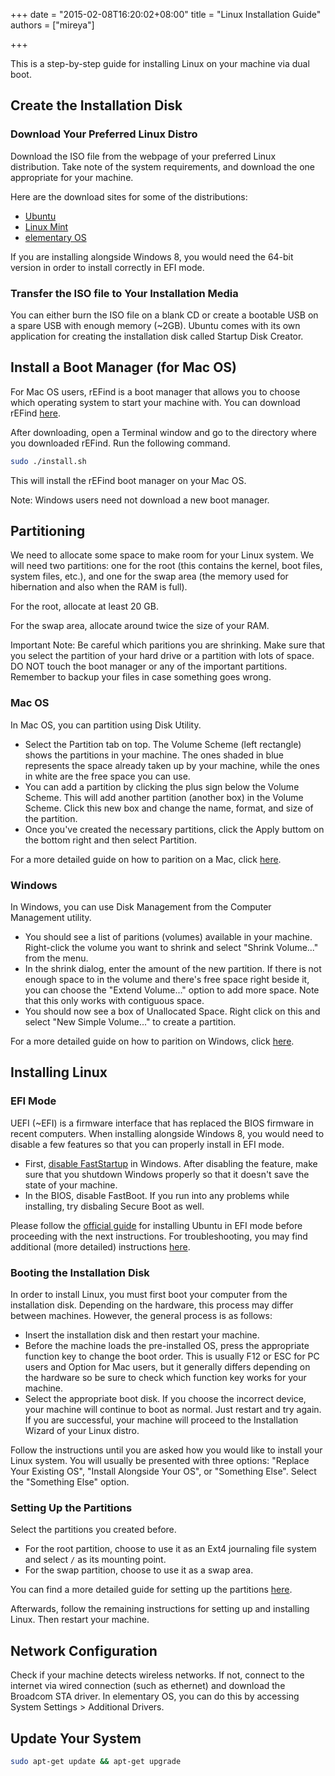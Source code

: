 +++
date = "2015-02-08T16:20:02+08:00"
title = "Linux Installation Guide"
authors = ["mireya"]

+++

This is a step-by-step guide for installing Linux on your machine via dual boot.

## Create the Installation Disk

### Download Your Preferred Linux Distro

Download the ISO file from the webpage of your preferred Linux distribution. Take note of the system requirements, and download the one appropriate for your machine.

Here are the download sites for some of the distributions:
* [Ubuntu](http://www.ubuntu.com/download)
* [Linux Mint](http://www.linuxmint.com/download.php)
* [elementary OS](http://elementaryos.org)

If you are installing alongside Windows 8, you would need the 64-bit version in order to install correctly in EFI mode.

### Transfer the ISO file to Your Installation Media

You can either burn the ISO file on a blank CD or create a bootable USB on a spare USB with enough memory (~2GB). Ubuntu comes with its own application for creating the installation disk called Startup Disk Creator.

## Install a Boot Manager (for Mac OS)

For Mac OS users, rEFind is a boot manager that allows you to choose which operating system to start your machine with. You can download rEFind [here](http://sourceforge.net/projects/refind/).

After downloading, open a Terminal window and go to the directory where you downloaded rEFind. Run the following command.

```bash
sudo ./install.sh
```
This will install the rEFind boot manager on your Mac OS.

Note: Windows users need not download a new boot manager.

## Partitioning

We need to allocate some space to make room for your Linux system. We will need two partitions: one for the root (this contains the kernel, boot files, system files, etc.), and one for the swap area (the memory used for hibernation and also when the RAM is full). 

For the root, allocate at least 20 GB.

For the swap area, allocate around twice the size of your RAM.

Important Note: Be careful which paritions you are shrinking. Make sure that you select the partition of your hard drive or a partition with lots of space. DO NOT touch the boot manager or any of the important partitions. Remember to backup your files in case something goes wrong.

### Mac OS

In Mac OS, you can partition using Disk Utility.

* Select the Partition tab on top. The Volume Scheme (left rectangle) shows the partitions in your machine. The ones shaded in blue represents the space already taken up by your machine, while the ones in white are the free space you can use.
* You can add a partition by clicking the plus sign below the Volume Scheme. This will add another partition (another box) in the Volume Scheme. Click this new box and change the name, format, and size of the partition.
* Once you've created the necessary partitions, click the Apply buttom on the bottom right and then select Partition.

For a more detailed guide on how to parition on a Mac, click [here](http://www.geek.com/apple/how-to-partition-a-mac-hard-drive-1482555/).

### Windows

In Windows, you can use Disk Management from the Computer Management utility.

* You should see a list of paritions (volumes) available in your machine. Right-click the volume you want to shrink and select "Shrink Volume..." from the menu.
* In the shrink dialog, enter the amount of the new partition. If there is not enough space to in the volume and there's free space right beside it, you can choose the "Extend Volume..." option to add more space. Note that this only works with contiguous space.
* You should now see a box of Unallocated Space. Right click on this and select "New Simple Volume..." to create a partition.

For a more detailed guide on how to parition on Windows, click [here](http://www.howtogeek.com/172580/how-to-create-a-separate-data-partition-for-windows/).

## Installing Linux

### EFI Mode

UEFI (~EFI) is a firmware interface that has replaced the BIOS firmware in recent computers. When installing alongside Windows 8, you would need to disable a few features so that you can properly install in EFI mode.

* First, [disable FastStartup](http://www.eightforums.com/tutorials/6320-fast-startup-turn-off-windows-8-a.html) in Windows. After disabling the feature, make sure that you shutdown Windows properly so that it doesn't save the state of your machine.
* In the BIOS, disable FastBoot. If you run into any problems while installing, try disbaling Secure Boot as well.

Please follow the [official guide](https://help.ubuntu.com/community/UEFI) for installing Ubuntu in EFI mode before proceeding with the next instructions. For troubleshooting, you may find additional (more detailed) instructions [here](http://askubuntu.com/questions/221835/installing-ubuntu-on-a-pre-installed-windows-8-64-bit-system-uefi-supported).

### Booting the Installation Disk

In order to install Linux, you must first boot your computer from the installation disk. Depending on the hardware, this process may differ between machines. However, the general process is as follows:

* Insert the installation disk and then restart your machine.
* Before the machine loads the pre-installed OS, press the appropriate function key to change the boot order. This is usually F12 or ESC for PC users and Option for Mac users, but it generally differs depending on the hardware so be sure to check which function key works for your machine.
* Select the appropriate boot disk. If you choose the incorrect device, your machine will continue to boot as normal. Just restart and try again. If you are successful, your machine will proceed to the Installation Wizard of your Linux distro.

Follow the instructions until you are asked how you would like to install your Linux system. You will usually be presented with three options: "Replace Your Existing OS", "Install Alongside Your OS", or "Something Else". Select the "Something Else" option.

### Setting Up the Partitions

Select the partitions you created before.

* For the root partition, choose to use it as an Ext4 journaling file system and select `/` as its mounting point.
* For the swap partition, choose to use it as a swap area.

You can find a more detailed guide for setting up the partitions [here](http://askubuntu.com/questions/343268/how-to-use-manual-partitioning-during-installation).

Afterwards, follow the remaining instructions for setting up and installing Linux. Then restart your machine.

## Network Configuration

Check if your machine detects wireless networks. If not, connect to the internet via wired connection (such as ethernet) and download the Broadcom STA driver. In elementary OS, you can do this by accessing System Settings > Additional Drivers.

## Update Your System

```bash
sudo apt-get update && apt-get upgrade
```
